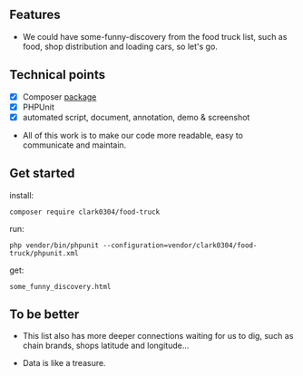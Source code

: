 ## Features

* We could have some-funny-discovery from the food truck list, such as food, shop distribution and loading cars, so let's go.

## Technical points

- [x] Composer [package](https://packagist.org/packages/clark0304/meet-the-challenge)
- [x] PHPUnit
- [x] automated script, document, annotation, demo & screenshot

* All of this work is to make our code more readable, easy to communicate and maintain.

## Get started

install:

```shell
composer require clark0304/food-truck
```
run:

```shell
php vendor/bin/phpunit --configuration=vendor/clark0304/food-truck/phpunit.xml
```

get:

```shell
some_funny_discovery.html
```

## To be better

* This list also has more deeper connections waiting for us to dig, such as chain brands, shops latitude and longitude...

* Data is like a treasure.
